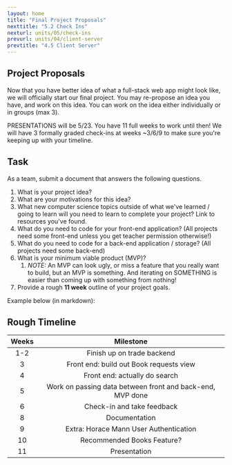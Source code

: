 ```yaml
---
layout: home
title: "Final Project Proposals" 
nexttitle: "5.2 Check Ins"
nexturl: units/05/check-ins
prevurl: units/04/client-server
prevtitle: "4.5 Client Server"
--- 
```


## Project Proposals

Now that you have better idea of what a full-stack web app might look like, we will officially start our final project.
You may re-propose an idea you have, and work on this idea. You can work on the idea either individually or in groups (max 3).

PRESENTATIONS will be 5/23. You have 11 full weeks to work until then!
We will have 3 formally graded check-ins at weeks ~3/6/9 to make sure you're keeping up with your timeline.

## Task

As a team, submit a document that answers the following questions.

1. What is your project idea?
2. What are your motivations for this idea?
3. What new computer science topics outside of what we've learned / going to learn will you need to learn to complete your project? Link to resources you've found.
4. What do you need to code for your front-end application? (All projects need some front-end unless you get teacher permission otherwise!)
5. What do you need to code for a back-end application / storage? (All projects need some back-end)
6. What is your minimum viable product (MVP)? 
   1. *NOTE:* An MVP can look ugly, or miss a feature that you really want to build, but an MVP is something. And iterating on SOMETHING is easier than coming up with something from nothing!
7. Provide a rough **11 week** outline of your project goals.

Example below (in markdown): 

## Rough Timeline

| Weeks | Milestone |
| :---: | :----------------------------: |
| 1-2 | Finish up on trade backend           |
| 3 | Front end: build out Book requests view         |
| 4 | Front end: actually do search         |
| 5 | Work on passing data between front and back-end, MVP done    |
| 6 | Check-in and take feedback |
| 8 | Documentation |
| 9 | Extra: Horace Mann User Authentication |
| 10 | Recommended Books Feature? |
| 11 |  Presentation |
